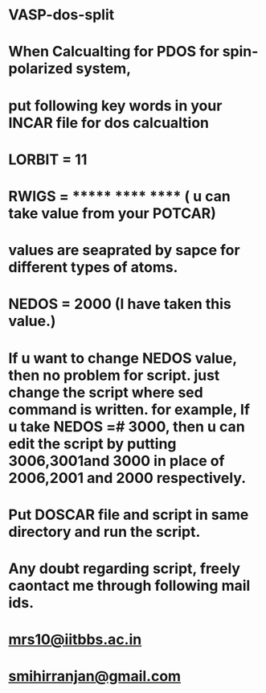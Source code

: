# VASP-dos-split
# When Calcualting for PDOS for spin-polarized system,
# put following key words in your INCAR file for dos calcualtion
#		LORBIT = 11
#		RWIGS  =  ***** **** **** ( u can take value from your POTCAR)
#			 values are seaprated by sapce for different types of atoms.
#		NEDOS  = 2000 (I have taken this value.)
# If u want to change NEDOS value, then no problem for script. just change the script where sed command is written. for example, If u take NEDOS =#  3000, then u can edit the script by putting 3006,3001and 3000 in place of 2006,2001 and 2000 respectively.
# Put DOSCAR file and script in same directory and run the script.
# Any doubt regarding script, freely caontact me through following mail ids.
#		mrs10@iitbbs.ac.in
#		smihirranjan@gmail.com
